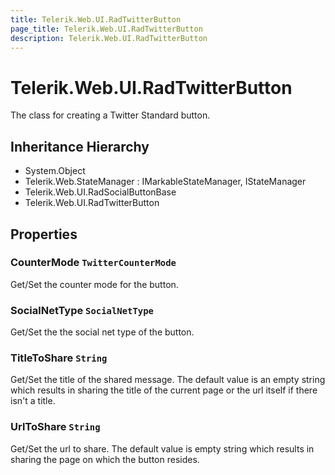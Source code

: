 ```yaml
---
title: Telerik.Web.UI.RadTwitterButton
page_title: Telerik.Web.UI.RadTwitterButton
description: Telerik.Web.UI.RadTwitterButton
---
```


# Telerik.Web.UI.RadTwitterButton

The class for creating a Twitter Standard button.

## Inheritance Hierarchy

* System.Object
* Telerik.Web.StateManager : IMarkableStateManager, IStateManager
* Telerik.Web.UI.RadSocialButtonBase
* Telerik.Web.UI.RadTwitterButton

## Properties

###  CounterMode `TwitterCounterMode`

Get/Set the counter mode for the button.

###  SocialNetType `SocialNetType`

Get/Set the the social net type of the button.

###  TitleToShare `String`

Get/Set the title of the shared message. The default value is an empty string
            which results in sharing the title of the current page or the url itself if there isn't a title.

###  UrlToShare `String`

Get/Set the url to share. The default value is empty string which results in sharing the page on which the button resides.

